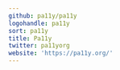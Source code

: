 ```yaml
---
github: pa11y/pa11y
logohandle: pa11y
sort: pa11y
title: Pa11y
twitter: pa11yorg
website: 'https://pa11y.org/'
---
```

